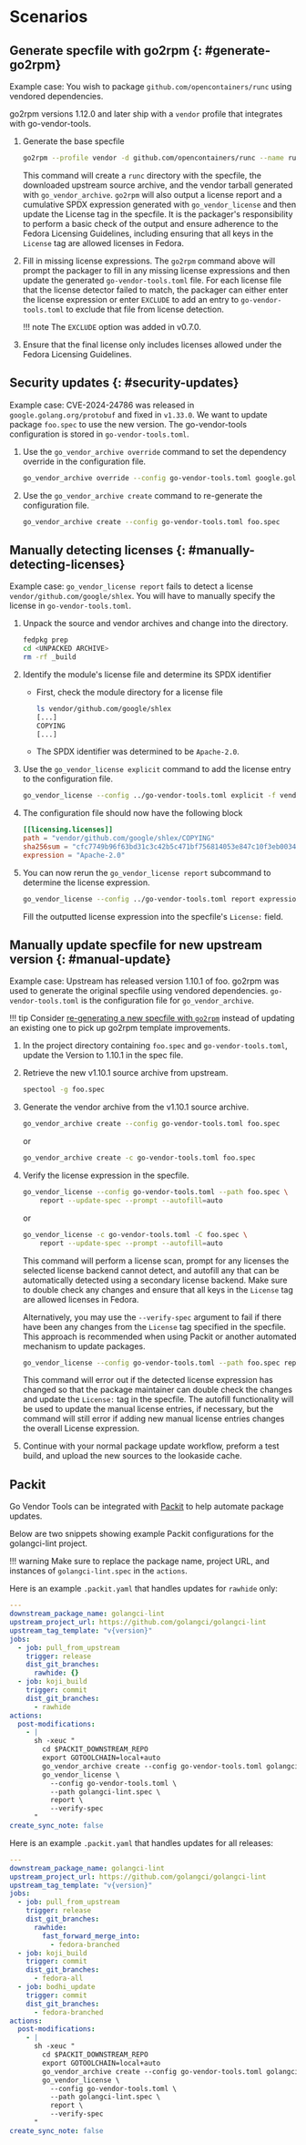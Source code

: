 <!--
Copyright (C) 2024 Maxwell G <maxwell@gtmx.me>
SPDX-License-Identifier: MIT
-->

<!-- pyml disable-num-lines 111 code-block-style -->

# Scenarios

## Generate specfile with go2rpm {: #generate-go2rpm}

Example case: You wish to package `github.com/opencontainers/runc` using
vendored dependencies.

go2rpm versions 1.12.0 and later ship with a `vendor` profile that integrates
with go-vendor-tools.

1. Generate the base specfile

    ```bash
    go2rpm --profile vendor -d github.com/opencontainers/runc --name runc
    ```

    This command will create a `runc` directory with the specfile, the
    downloaded upstream source archive, and the vendor tarball generated with
    `go_vendor_archive`.
    `go2rpm` will also output a license report and a cumulative SPDX expression
    generated with `go_vendor_license` and then update the License tag in the specfile.
    It is the packager's responsibility to perform a basic check of the output
    and ensure adherence to the Fedora Licensing Guidelines,
    including ensuring that all keys in the `License` tag are allowed licenses
    in Fedora.

1. Fill in missing license expressions.
    The `go2rpm` command above will prompt the packager to fill in any missing
    license expressions and then update the generated `go-vendor-tools.toml` file.
    For each license file that the license detector failed to match,
    the packager can either enter the license expression or enter `EXCLUDE` to
    add an entry to `go-vendor-tools.toml` to exclude that file from license
    detection.

    !!! note
        The `EXCLUDE` option was added in v0.7.0.

1. Ensure that the final license only includes licenses allowed under the Fedora
   Licensing Guidelines.

## Security updates {: #security-updates}

Example case: CVE-2024-24786 was released in `google.golang.org/protobuf` and
fixed in `v1.33.0`. We want to update package `foo.spec` to use the new
version. The go-vendor-tools configuration is stored in `go-vendor-tools.toml`.

1. Use the `go_vendor_archive override` command to set the dependency override
    in the configuration file.

    ```bash
    go_vendor_archive override --config go-vendor-tools.toml google.golang.org/protobuf v1.33.0
    ```

1. Use the `go_vendor_archive create` command to re-generate the configuration file.

    ```bash
    go_vendor_archive create --config go-vendor-tools.toml foo.spec
    ```

## Manually detecting licenses {: #manually-detecting-licenses}

Example case: `go_vendor_license report` fails to detect a license
`vendor/github.com/google/shlex`. You will have to manually specify the license
in `go-vendor-tools.toml`.

1. Unpack the source and vendor archives and change into the directory.

    ```bash
    fedpkg prep
    cd <UNPACKED ARCHIVE>
    rm -rf _build
    ```

1. Identify the module's license file and determine its SPDX identifier

    - First, check the module directory for a license file

        ```bash
        ls vendor/github.com/google/shlex
        [...]
        COPYING
        [...]
        ```

    - The SPDX identifier was determined to be `Apache-2.0`.

1. Use the `go_vendor_license explicit` command to add the license entry to the
    configuration file.

    ```bash
    go_vendor_license --config ../go-vendor-tools.toml explicit -f vendor/github.com/google/shlex/COPYING Apache-2.0
    ```

1. The configuration file should now have the following block

    ```toml
    [[licensing.licenses]]
    path = "vendor/github.com/google/shlex/COPYING"
    sha256sum = "cfc7749b96f63bd31c3c42b5c471bf756814053e847c10f3eb003417bc523d30"
    expression = "Apache-2.0"
    ```

1. You can now rerun the `go_vendor_license report` subcommand to determine the
    license expression.

    ```bash
    go_vendor_license --config ../go-vendor-tools.toml report expression
    ```

    Fill the outputted license expression into the specfile's `License:` field.

## Manually update specfile for new upstream version {: #manual-update}

Example case: Upstream has released version 1.10.1 of foo.
go2rpm was used to generate the original specfile using vendored dependencies.
`go-vendor-tools.toml` is the configuration file for `go_vendor_archive`.

!!! tip
    Consider [re-generating a new specfile with `go2rpm`](#generate-go2rpm)
    instead of updating an existing one to pick up go2rpm template
    improvements.

1. In the project directory containing `foo.spec` and `go-vendor-tools.toml`,
    update the Version to 1.10.1 in the spec file.

1. Retrieve the new v1.10.1 source archive from upstream.

    ```bash
    spectool -g foo.spec
    ```

1. Generate the vendor archive from the v1.10.1 source archive.

    ```bash
    go_vendor_archive create --config go-vendor-tools.toml foo.spec
    ```

    or

    ```bash
    go_vendor_archive create -c go-vendor-tools.toml foo.spec
    ```

1. Verify the license expression in the specfile.

    ```bash
    go_vendor_license --config go-vendor-tools.toml --path foo.spec \
        report --update-spec --prompt --autofill=auto
    ```

    or

    ```bash
    go_vendor_license -c go-vendor-tools.toml -C foo.spec \
        report --update-spec --prompt --autofill=auto
    ```

    This command will perform a license scan, prompt for any licenses the
    selected license backend cannot detect, and autofill any that can be
    automatically detected using a secondary license backend.
    Make sure to double check any changes and ensure that all keys in the
    `License` tag are allowed licenses in Fedora.

    Alternatively, you may use the `--verify-spec` argument to fail
    if there have been any changes from the `License` tag specified in the
    specfile.
    This approach is recommended when using Packit or another automated
    mechanism to update packages.

    ```bash
    go_vendor_license --config go-vendor-tools.toml --path foo.spec report --autofill=auto --verify-spec
    ```

    This command will error out if the detected license expression has changed
    so that the package maintainer can double check the changes and update the
    `License:` tag in the specfile.
    The autofill functionality will be used to update the manual license
    entries, if necessary, but the command will still error if adding new manual
    license entries changes the overall License expression.

1. Continue with your normal package update workflow, preform a test build, and
   upload the new sources to the lookaside cache.

## Packit

Go Vendor Tools can be integrated with [Packit](https://packit.dev) to
help automate package updates.

Below are two snippets showing example Packit configurations for the
golangci-lint project.

!!! warning
    Make sure to replace the package name, project URL, and instances of
    `golangci-lint.spec` in the `actions`.

Here is an example `.packit.yaml` that handles updates for `rawhide` only:

``` yaml
---
downstream_package_name: golangci-lint
upstream_project_url: https://github.com/golangci/golangci-lint
upstream_tag_template: "v{version}"
jobs:
  - job: pull_from_upstream
    trigger: release
    dist_git_branches:
      rawhide: {}
  - job: koji_build
    trigger: commit
    dist_git_branches:
      - rawhide
actions:
  post-modifications:
    - |
      sh -xeuc "
        cd $PACKIT_DOWNSTREAM_REPO
        export GOTOOLCHAIN=local+auto
        go_vendor_archive create --config go-vendor-tools.toml golangci-lint.spec
        go_vendor_license \
          --config go-vendor-tools.toml \
          --path golangci-lint.spec \
          report \
          --verify-spec
      "
create_sync_note: false
```

Here is an example `.packit.yaml` that handles updates for all releases:

``` yaml
---
downstream_package_name: golangci-lint
upstream_project_url: https://github.com/golangci/golangci-lint
upstream_tag_template: "v{version}"
jobs:
  - job: pull_from_upstream
    trigger: release
    dist_git_branches:
      rawhide:
        fast_forward_merge_into:
          - fedora-branched
  - job: koji_build
    trigger: commit
    dist_git_branches:
      - fedora-all
  - job: bodhi_update
    trigger: commit
    dist_git_branches:
      - fedora-branched
actions:
  post-modifications:
    - |
      sh -xeuc "
        cd $PACKIT_DOWNSTREAM_REPO
        export GOTOOLCHAIN=local+auto
        go_vendor_archive create --config go-vendor-tools.toml golangci-lint.spec
        go_vendor_license \
          --config go-vendor-tools.toml \
          --path golangci-lint.spec \
          report \
          --verify-spec
      "
create_sync_note: false
```

